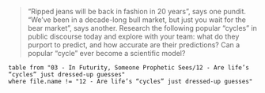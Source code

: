 > “Ripped jeans will be back in fashion in 20 years”, says one pundit. “We’ve been in a decade-long bull market, but just you wait for the bear market”, says another. Research the following popular “cycles” in public discourse today and explore with your team: what do they purport to predict, and how accurate are their predictions? Can a popular “cycle” ever become a scientific model?

 ```dataview
table from "03 - In Futurity, Someone Prophetic Sees/12 - Are life’s “cycles” just dressed-up guesses"
where file.name != "12 - Are life’s “cycles” just dressed-up guesses"
```
